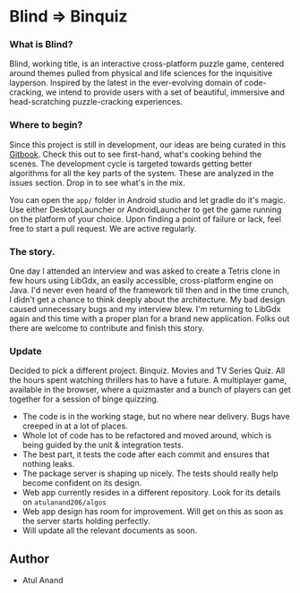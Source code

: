 # Blind => Binquiz

### What is Blind?

Blind, working title, is an interactive cross-platform puzzle game, centered around themes pulled from physical and life sciences for the inquisitive layperson. Inspired by the latest in the ever-evolving domain of code-cracking, we intend to provide users with a set of beautiful, immersive and head-scratching puzzle-cracking experiences.

### Where to begin?

Since this project is still in development, our ideas are being curated in this [Gitbook](https://app.gitbook.com/@blind-1/s/blind/). Check this out to see first-hand, what's cooking behind the scenes. The development cycle is targeted towards getting better algorithms for all the key parts of the system. These are analyzed in the issues section. Drop in to see what's in the mix.

You can open the `app/` folder in Android studio and let gradle do it's magic. Use either DesktopLauncher or AndroidLauncher to get the game running on the platform of your choice. Upon finding a point of failure or lack, feel free to start a pull request. We are active regularly.

### The story.

One day I attended an interview and was asked to create a Tetris clone in few hours using LibGdx, an easily accessible, cross-platform engine on Java. I'd never even heard of the framework till then and in the time crunch, I didn't get a chance to think deeply about the architecture. My bad design caused unnecessary bugs and my interview blew. I'm returning to LibGdx again and this time with a proper plan for a brand new application. Folks out there are welcome to contribute and finish this story.

### Update

Decided to pick a different project. Binquiz. Movies and TV Series Quiz. All the hours spent watching thrillers has to have a future. A multiplayer game, available in the browser, where a quizmaster and a bunch of players can get together for a session of binge quizzing. 

- The code is in the working stage, but no where near delivery. Bugs have creeped in at a lot of places.
- Whole lot of code has to be refactored and moved around, which is being guided by the unit & integration tests. 
- The best part, it tests the code after each commit and ensures that nothing leaks.
- The package server is shaping up nicely. The tests should really help become confident on its design. 
- Web app currently resides in a different repository. Look for its details on `atulanand206/algos`
- Web app design has room for improvement. Will get on this as soon as the server starts holding perfectly.
- Will update all the relevant documents as soon.

## Author

* Atul Anand

